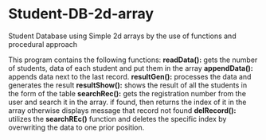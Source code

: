 # Student-DB-2d-array
Student Database using Simple 2d arrays by the use of functions and procedural approach

This program contains the following functions:
**readData():** gets the number of students, data of each student and put them in the array
**appendData():** appends data next to the last record.
**resultGen():** processes the data and generates the result
**resultShow():** shows the result of all the students in the form of the table
**searchRec():** gets the registration number from the user and search it in the array. if found, then returns the index of it in the array otherwise displays message that record not found
**delRecord():** utilizes the **searchREc()** function and deletes the specific index by overwriting the data to one prior position.
